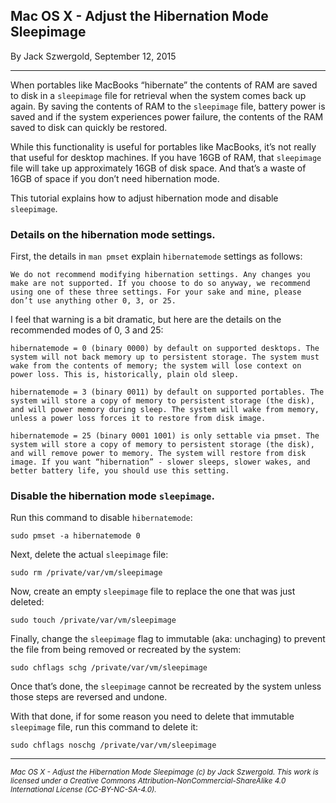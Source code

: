 ## Mac OS X - Adjust the Hibernation Mode Sleepimage

By Jack Szwergold, September 12, 2015

***

When portables like MacBooks “hibernate” the contents of RAM are saved to disk in a `sleepimage` file for retrieval when the system comes back up again. By saving the contents of RAM to the `sleepimage` file, battery power is saved and if the system experiences power failure, the contents of the RAM saved to disk can quickly be restored.

While this functionality is useful for portables like MacBooks, it’s not really that useful for desktop machines. If you have 16GB of RAM, that `sleepimage` file will take up approximately 16GB of disk space. And that’s a waste of 16GB of space if you don’t need hibernation mode.

This tutorial explains how to adjust hibernation mode and disable `sleepimage`.

### Details on the hibernation mode settings.

First, the details in `man pmset` explain `hibernatemode` settings as follows:

	We do not recommend modifying hibernation settings. Any changes you make are not supported. If you choose to do so anyway, we recommend using one of these three settings. For your sake and mine, please don’t use anything other 0, 3, or 25.

I feel that warning is a bit dramatic, but here are the details on the recommended modes of 0, 3 and 25:

	hibernatemode = 0 (binary 0000) by default on supported desktops. The system will not back memory up to persistent storage. The system must wake from the contents of memory; the system will lose context on power loss. This is, historically, plain old sleep.
	
	hibernatemode = 3 (binary 0011) by default on supported portables. The system will store a copy of memory to persistent storage (the disk), and will power memory during sleep. The system will wake from memory, unless a power loss forces it to restore from disk image.
	
	hibernatemode = 25 (binary 0001 1001) is only settable via pmset. The system will store a copy of memory to persistent storage (the disk), and will remove power to memory. The system will restore from disk image. If you want “hibernation” - slower sleeps, slower wakes, and better battery life, you should use this setting.

### Disable the hibernation mode `sleepimage`.

Run this command to disable `hibernatemode`:

    sudo pmset -a hibernatemode 0

Next, delete the actual `sleepimage` file:

    sudo rm /private/var/vm/sleepimage

Now, create an empty `sleepimage` file to replace the one that was just deleted:

    sudo touch /private/var/vm/sleepimage

Finally, change the `sleepimage` flag to immutable (aka: unchaging) to prevent the file from being removed or recreated by the system:

    sudo chflags schg /private/var/vm/sleepimage

Once that’s done, the `sleepimage` cannot be recreated by the system unless those steps are reversed and undone.

With that done, if for some reason you need to delete that immutable `sleepimage` file, run this command to delete it:

    sudo chflags noschg /private/var/vm/sleepimage

***

<sup>*Mac OS X - Adjust the Hibernation Mode Sleepimage (c) by Jack Szwergold. This work is licensed under a Creative Commons Attribution-NonCommercial-ShareAlike 4.0 International License (CC-BY-NC-SA-4.0).*</sup>

